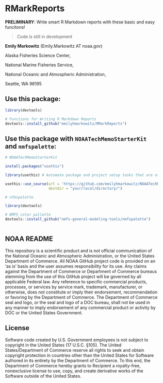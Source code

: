 # RMarkReports

**PRELIMINARY**: Write smart R Markdown reports with these basic and easy funcitons!

> Code is still in development

**Emily Markowitz** (Emily.Markowitz AT noaa.gov)

Alaska Fisheries Science Center, 

National Marine Fisheries Service, 

National Oceanic and Atmospheric Administration,

Seattle, WA 98195


## Use this package: 

```r
library(devtools)

# Functions for Writing R Markdown Reports 
devtools::install_github("emilyhmarkowitz/RMarkReports")

```

## Use this package with `NOAATechMemoStarterKit` and `nmfspalette`:

```r
# NOAATechMemoStarterKit

install.packages("usethis")

library(usethis) # Automate package and project setup tasks that are otherwise performed manually.

usethis::use_course(url = 'https://github.com/emilyhmarkowitz/NOAATechMemoStarterKit/archive/master.zip', 
                    destdir = "your/local/directory/")

# nfmspalette                    

library(devtools)

# NMFS color pallette
devtools::install_github("nmfs-general-modeling-tools/nmfspalette")                    
                    
```

## NOAA README

This repository is a scientific product and is not official communication of the National Oceanic and Atmospheric Administration, or the United States Department of Commerce. All NOAA GitHub project code is provided on an ‘as is’ basis and the user assumes responsibility for its use. Any claims against the Department of Commerce or Department of Commerce bureaus stemming from the use of this GitHub project will be governed by all applicable Federal law. Any reference to specific commercial products, processes, or services by service mark, trademark, manufacturer, or otherwise, does not constitute or imply their endorsement, recommendation or favoring by the Department of Commerce. The Department of Commerce seal and logo, or the seal and logo of a DOC bureau, shall not be used in any manner to imply endorsement of any commercial product or activity by DOC or the United States Government.

## License

Software code created by U.S. Government employees is not subject to copyright in the United States (17 U.S.C. §105). The United States/Department of Commerce reserve all rights to seek and obtain copyright protection in countries other than the United States for Software authored in its entirety by the Department of Commerce. To this end, the Department of Commerce hereby grants to Recipient a royalty-free, nonexclusive license to use, copy, and create derivative works of the Software outside of the United States.

